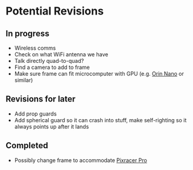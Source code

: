 # Potential Revisions

## In progress

* Wireless comms
* Check on what WiFi antenna we have
* Talk directly quad-to-quad?
* Find a camera to add to frame
* Make sure frame can fit microcomputer with GPU (e.g. [Orin Nano](https://marketplace.nvidia.com/en-us/enterprise/robotics-edge/?limit=15) or similar)

## Revisions for later

* Add prop guards
* Add spherical guard so it can crash into stuff, make self-righting so it always points up after it lands


## Completed

* Possibly change frame to accommodate [Pixracer Pro](https://store.3dr.com/pixracer-pro/)
